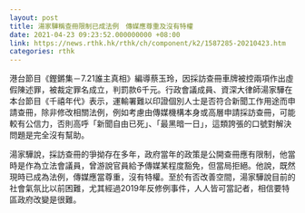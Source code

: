 ```yaml
---
layout: post
title: 湯家驊稱查冊限制已成法例　傳媒應尊重及沒有特權
date: 2021-04-23 09:23:52.000000000 +08:00
link: https://news.rthk.hk/rthk/ch/component/k2/1587285-20210423.htm
categories: rthk
---
```


港台節目《鏗鏘集－7.21誰主真相》編導蔡玉玲，因採訪查冊車牌被控兩項作出虛假陳述罪，被裁定罪名成立，判罰款6千元。行政會議成員、資深大律師湯家驊在本台節目《千禧年代》表示，運輸署難以印證個別人士是否符合新聞工作用途而申請查冊，除非修改相關法例，例如考慮由傳媒機構本身或高層申請採訪查冊，可能較有公信力，否則高呼「新聞自由已死」、「最黑暗一日」，這類誇張的口號對解決問題是完全沒有幫助。

湯家驊說，採訪查冊的爭拗存在多年，政府當年的政策是公開查冊應有限制，他當時是作為立法會議員，曾游說官員給予傳媒某程度豁免，但當局拒絕。他說，既然現時已成為法例，傳媒應當尊重，沒有特權。至於有否改善空間，湯家驊說目前的社會氣氛比以前困難，尤其經過2019年反修例事件，人人皆可當記者，相信要特區政府改變是很難。
